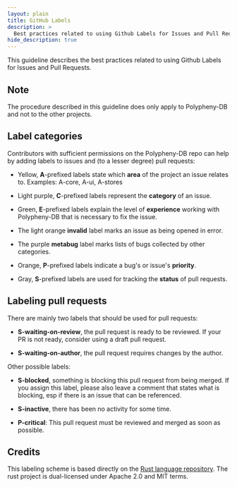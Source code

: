 ```yaml
---
layout: plain
title: GitHub Labels
description: >
  Best practices related to using Github Labels for Issues and Pull Requests.
hide_description: true
---
```


This guideline describes the best practices related to using Github Labels for Issues and Pull Requests.

## Note

The procedure described in this guideline does only apply to Polypheny-DB and not to the other projects.

## Label categories

Contributors with sufficient permissions on the Polypheny-DB repo can help by adding
labels to issues and (to a lesser degree) pull requests:

* Yellow, **A**-prefixed labels state which **area** of the project an issue
  relates to. Examples: A-core, A-ui, A-stores

* Light purple, **C**-prefixed labels represent the **category** of an issue.

* Green, **E**-prefixed labels explain the level of **experience** 
  working with Polypheny-DB that is necessary to fix the issue.

* The light orange **invalid** label marks an issue as being opened in error.

* The purple **metabug** label marks lists of bugs collected by other
  categories.

* Orange, **P**-prefixed labels indicate a bug's or issue's **priority**.

* Gray, **S**-prefixed labels are used for tracking the **status** of pull
  requests.

## Labeling pull requests

There are mainly two labels that should be used for pull requests:

* **S-waiting-on-review**, the pull request is ready to be reviewed. If your PR is not ready, 
  consider using a draft pull request.

* **S-waiting-on-author**, the pull request requires changes by the author.

Other possible labels:

* **S-blocked**, something is blocking this pull request from being merged. If you assign this label,
  please also leave a comment that states what is blocking, esp if there is an issue that can be referenced.

* **S-inactive**, there has been no activity for some time.

* **P-critical**: This pull request must be reviewed and merged as soon as possible.

## Credits

This labeling scheme is based directly on the [Rust language repository](https://github.com/rust-lang/rust/). 
The rust project is dual-licensed under Apache 2.0 and MIT terms.

